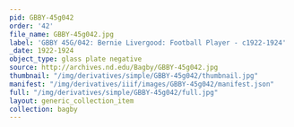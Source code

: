```yaml
---
pid: GBBY-45g042
order: '42'
file_name: GBBY-45g042.jpg
label: 'GBBY 45G/042: Bernie Livergood: Football Player - c1922-1924'
_date: 1922-1924
object_type: glass plate negative
source: http://archives.nd.edu/Bagby/GBBY-45g042.jpg
thumbnail: "/img/derivatives/simple/GBBY-45g042/thumbnail.jpg"
manifest: "/img/derivatives/iiif/images/GBBY-45g042/manifest.json"
full: "/img/derivatives/simple/GBBY-45g042/full.jpg"
layout: generic_collection_item
collection: bagby
---
```

